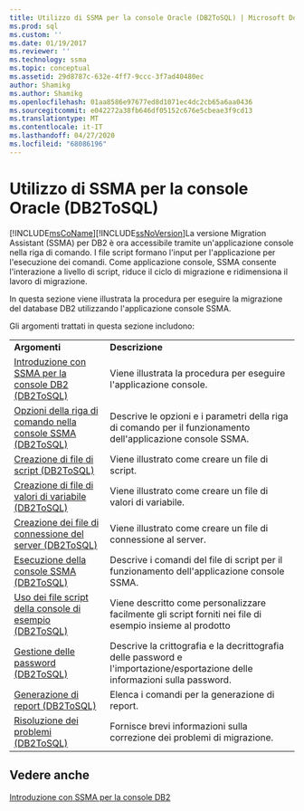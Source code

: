```yaml
---
title: Utilizzo di SSMA per la console Oracle (DB2ToSQL) | Microsoft Docs
ms.prod: sql
ms.custom: ''
ms.date: 01/19/2017
ms.reviewer: ''
ms.technology: ssma
ms.topic: conceptual
ms.assetid: 29d8787c-632e-4ff7-9ccc-3f7ad40480ec
author: Shamikg
ms.author: Shamikg
ms.openlocfilehash: 01aa8586e97677ed8d1071ec4dc2cb65a6aa0436
ms.sourcegitcommit: e042272a38fb646df05152c676e5cbeae3f9cd13
ms.translationtype: MT
ms.contentlocale: it-IT
ms.lasthandoff: 04/27/2020
ms.locfileid: "68086196"
---
```

# <a name="working-with-ssma-for-oracle-console-db2tosql"></a>Utilizzo di SSMA per la console Oracle (DB2ToSQL)
[!INCLUDE[msCoName](../../includes/msconame_md.md)][!INCLUDE[ssNoVersion](../../includes/ssnoversion-md.md)]La versione Migration Assistant (SSMA) per DB2 è ora accessibile tramite un'applicazione console nella riga di comando. I file script formano l'input per l'applicazione per l'esecuzione dei comandi. Come applicazione console, SSMA consente l'interazione a livello di script, riduce il ciclo di migrazione e ridimensiona il lavoro di migrazione.  
  
In questa sezione viene illustrata la procedura per eseguire la migrazione del database DB2 utilizzando l'applicazione console SSMA.  
  
Gli argomenti trattati in questa sezione includono:  
  
|||  
|-|-|  
|**Argomenti**|**Descrizione**|  
|[Introduzione con SSMA per la console DB2 &#40;DB2ToSQL&#41;](../../ssma/db2/getting-started-with-ssma-for-db2-console-db2tosql.md)|Viene illustrata la procedura per eseguire l'applicazione console.|  
|[Opzioni della riga di comando nella console SSMA &#40;DB2ToSQL&#41;](../../ssma/db2/command-line-options-in-ssma-console-db2tosql.md)|Descrive le opzioni e i parametri della riga di comando per il funzionamento dell'applicazione console SSMA.|  
|[Creazione di file di script &#40;DB2ToSQL&#41;](../../ssma/db2/creating-script-files-db2tosql.md)|Viene illustrato come creare un file di script.|  
|[Creazione di file di valori di variabile &#40;DB2ToSQL&#41;](../../ssma/db2/creating-variable-value-files-db2tosql.md)|Viene illustrato come creare un file di valori di variabile.|  
|[Creazione dei file di connessione del server &#40;DB2ToSQL&#41;](../../ssma/db2/creating-the-server-connection-files-db2tosql.md)|Viene illustrato come creare un file di connessione al server.|  
|[Esecuzione della console SSMA &#40;DB2ToSQL&#41;](../../ssma/db2/executing-the-ssma-console-db2tosql.md)|Descrive i comandi del file di script per il funzionamento dell'applicazione console SSMA.|  
|[Uso dei file script della console di esempio &#40;DB2ToSQL&#41;](../../ssma/db2/working-with-the-sample-console-script-files-db2tosql.md)|Viene descritto come personalizzare facilmente gli script forniti nei file di esempio insieme al prodotto|  
|[Gestione delle password &#40;DB2ToSQL&#41;](../../ssma/db2/managing-passwords-db2tosql.md)|Descrive la crittografia e la decrittografia delle password e l'importazione/esportazione delle informazioni sulla password.|  
|[Generazione di report &#40;DB2ToSQL&#41;](../../ssma/db2/generating-reports-db2tosql.md)|Elenca i comandi per la generazione di report.|  
|[Risoluzione dei problemi &#40;DB2ToSQL&#41;](../../ssma/db2/troubleshooting-db2tosql.md)|Fornisce brevi informazioni sulla correzione dei problemi di migrazione.|  
  
## <a name="see-also"></a>Vedere anche  
[Introduzione con SSMA per la console DB2](https://msdn.microsoft.com/f245c017-023e-4880-8721-8908d339525e)  
  

